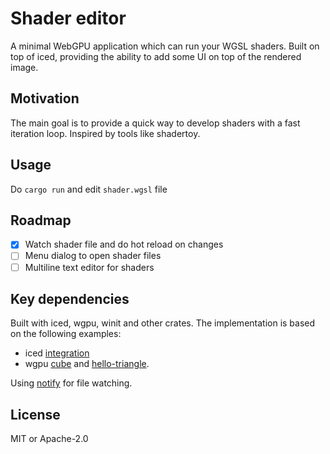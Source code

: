 # Shader editor

A minimal WebGPU application which can run your WGSL shaders.
Built on top of iced, providing the ability to add some UI on top
of the rendered image.

## Motivation

The main goal is to provide a quick way to develop shaders with
a fast iteration loop. Inspired by tools like shadertoy.

## Usage

Do `cargo run` and edit `shader.wgsl` file

## Roadmap

- [x] Watch shader file and do hot reload on changes
- [ ] Menu dialog to open shader files
- [ ] Multiline text editor for shaders

## Key dependencies

Built with iced, wgpu, winit and other crates.
The implementation is based on the following examples:
- iced [integration](https://github.com/iced-rs/iced/tree/master/examples/integration)
- wgpu [cube](https://github.com/gfx-rs/wgpu/tree/trunk/examples/cube)
  and [hello-triangle](https://github.com/gfx-rs/wgpu/tree/trunk/examples/hello-triangle).

Using [notify](https://github.com/notify-rs/notify)
for file watching.

## License

MIT or Apache-2.0
